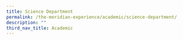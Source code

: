 ```yaml
---
title: Science Department
permalink: /the-meridian-experience/academic/science-department/
description: ""
third_nav_title: Academic
---
```

